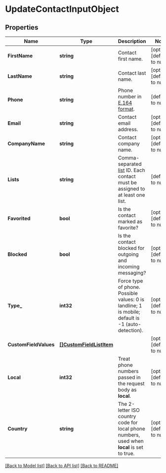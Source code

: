 # UpdateContactInputObject

## Properties
Name | Type | Description | Notes
------------ | ------------- | ------------- | -------------
**FirstName** | **string** | Contact first name. | [optional] [default to null]
**LastName** | **string** | Contact last name. | [optional] [default to null]
**Phone** | **string** | Phone number in [E.164 format](https://en.wikipedia.org/wiki/E.164). | [default to null]
**Email** | **string** | Contact email address. | [optional] [default to null]
**CompanyName** | **string** | Contact company name. | [optional] [default to null]
**Lists** | **string** | Comma-separated [list](http://docs.textmagictesting.com/#section/Lists) ID. Each contact must be assigned to at least one list. | [default to null]
**Favorited** | **bool** | Is the contact marked as favorite? | [optional] [default to null]
**Blocked** | **bool** | Is the contact blocked for outgoing and incoming messaging? | [optional] [default to null]
**Type_** | **int32** | Force type of phone. Possible values: 0 is landline; 1 is mobile; default is -1 (auto-detection). | [optional] [default to null]
**CustomFieldValues** | [**[]CustomFieldListItem**](CustomFieldListItem.md) |  | [optional] [default to null]
**Local** | **int32** | Treat phone numbers passed in the request body as **local**. | [optional] [default to null]
**Country** | **string** | The 2-letter ISO country code for local phone numbers, used when **local** is set to true. | [optional] [default to null]

[[Back to Model list]](../README.md#documentation-for-models) [[Back to API list]](../README.md#documentation-for-api-endpoints) [[Back to README]](../README.md)


